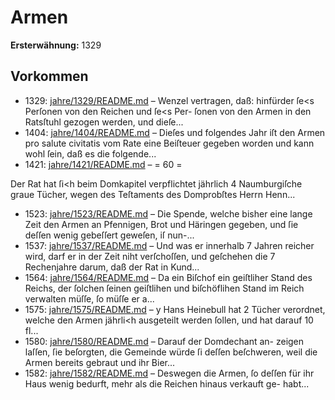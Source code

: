 # Armen

**Ersterwähnung:** 1329

## Vorkommen
- 1329: [jahre/1329/README.md](../jahre/1329/README.md) – Wenzel vertragen, daß:
hinfürder ſe<s Perſonen von den Reichen und ſe<s Per-
ſonen von den Armen in den Ratsſtuhl gezogen werden,
und dieſe...
- 1404: [jahre/1404/README.md](../jahre/1404/README.md) – Dieſes und folgendes Jahr iſt den Armen pro salute
civitatis vom Rate eine Beiſteuer gegeben worden und
kann wohl ſein, daß es die folgende...
- 1421: [jahre/1421/README.md](../jahre/1421/README.md) – = 60 =

Der Rat hat ſi<h beim Domkapitel verpflichtet jährlich
4 Naumburgiſche graue Tücher, wegen des Teſtaments
des Domprobſtes Herrn Henn...
- 1523: [jahre/1523/README.md](../jahre/1523/README.md) – Die Spende, welche bisher eine
lange Zeit den Armen an Pfennigen, Brot und Häringen
gegeben, und ſie deſſen wenig gebeſſert geweſen, iſ nun-...
- 1537: [jahre/1537/README.md](../jahre/1537/README.md) – Und was er innerhalb 7 Jahren
reicher wird, darf er in der Zeit niht verſchoſſen, und
geſchehen die 7 Rechenjahre darum, daß der Rat in Kund...
- 1564: [jahre/1564/README.md](../jahre/1564/README.md) – Da ein Biſchof ein geiſtliher Stand des Reichs, der
ſolchen ſeinen geiſtlihen und biſchöflihen Stand im Reich
verwalten müſſe, ſo müſſe er a...
- 1575: [jahre/1575/README.md](../jahre/1575/README.md) – y Hans Heinebull hat 2 Tücher verordnet, welche den
Armen jährli<h ausgeteilt werden ſollen, und hat darauf
10 fl...
- 1580: [jahre/1580/README.md](../jahre/1580/README.md) – Darauf der Domdechant an-
zeigen laſſen, ſie beſorgten, die Gemeinde würde ſi deſſen
beſchweren, weil die Armen bereits gebraut und ihr Bier...
- 1582: [jahre/1582/README.md](../jahre/1582/README.md) – Deswegen die Armen, ſo deſſen für ihr Haus
wenig bedurft, mehr als die Reichen hinaus verkauft ge-
habt...
